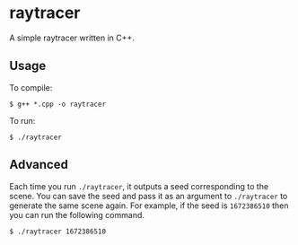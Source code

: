 # raytracer

A simple raytracer written in C++.

## Usage

To compile:
```
$ g++ *.cpp -o raytracer
```

To run:
```
$ ./raytracer
```

## Advanced

Each time you run `./raytracer`, it outputs a seed corresponding to the scene.
You can save the seed and pass it as an argument to `./raytracer` to generate the same scene again.
For example, if the seed is `1672386510` then you can run the following command.
```
$ ./raytracer 1672386510
```
